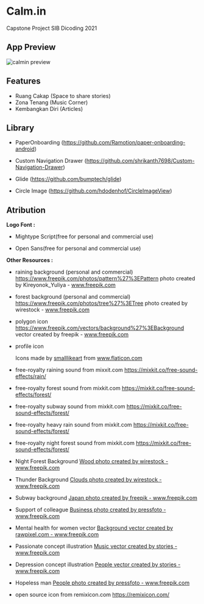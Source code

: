 # Calm.in
Capstone Project SIB Dicoding 2021

## **App Preview**
![calmin preview](https://user-images.githubusercontent.com/68340990/147316296-535c6a2f-0e8e-454f-87ca-9581e07af668.png)

## **Features**
- Ruang Cakap (Space to share stories)
- Zona Tenang (Music Corner)
- Kembangkan Diri (Articles)

## **Library**

- PaperOnboarding (https://github.com/Ramotion/paper-onboarding-android)

- Custom Navigation Drawer (https://github.com/shrikanth7698/Custom-Navigation-Drawer)

- Glide (https://github.com/bumptech/glide)

- Circle Image (https://github.com/hdodenhof/CircleImageView)


## **Atribution**

**Logo Font :**

- Mightype Script(free for personal and commercial use)

- Open Sans(free for personal and commercial use)


**Other Resources :**

- raining background (personal and commercial) https://www.freepik.com/photos/pattern%27%3EPattern photo created by Kireyonok_Yuliya - www.freepik.com

- forest background (personal and commercial) https://www.freepik.com/photos/tree%27%3ETree photo created by wirestock - www.freepik.com

- polygon icon https://www.freepik.com/vectors/background%27%3EBackground vector created by freepik - www.freepik.com
  
- profile icon <div>Icons made by <a href="https://www.flaticon.com/authors/smalllikeart" title="smalllikeart">smalllikeart</a> from <a href="https://www.flaticon.com/" title="Flaticon">www.flaticon.com</a></div>

- free-royalty raining sound from mixxit.com https://mixkit.co/free-sound-effects/rain/

- free-royalty forest sound from mixkit.com  https://mixkit.co/free-sound-effects/forest/

- free-royalty subway sound from mixkit.com  https://mixkit.co/free-sound-effects/forest/

- free-royalty heavy rain sound from mixkit.com  https://mixkit.co/free-sound-effects/forest/

- free-royalty night forest sound from mixkit.com  https://mixkit.co/free-sound-effects/forest/

- Night Forest Background <a href='https://www.freepik.com/photos/wood'>Wood photo created by wirestock - www.freepik.com</a>

- Thunder Background <a href='https://www.freepik.com/photos/clouds'>Clouds photo created by wirestock - www.freepik.com</a>

- Subway background <a href='https://www.freepik.com/photos/japan'>Japan photo created by freepik - www.freepik.com</a>

- Support of colleague <a href="https://www.freepik.com/photos/business">Business photo created by pressfoto - www.freepik.com</a>

- Mental health for women vector <a href="https://www.freepik.com/vectors/background">Background vector created by rawpixel.com - www.freepik.com</a>

- Passionate concept illustration <a href="https://www.freepik.com/vectors/music">Music vector created by stories - www.freepik.com</a>

- Depression concept illustration <a href="https://www.freepik.com/vectors/people">People vector created by stories - www.freepik.com</a>

- Hopeless man <a href="https://www.freepik.com/photos/people">People photo created by pressfoto - www.freepik.com</a>

- open source icon from remixicon.com https://remixicon.com/

